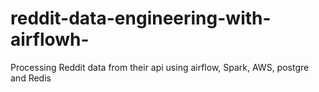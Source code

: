 # reddit-data-engineering-with-airflowh-
Processing Reddit data from their api using airflow, Spark, AWS, postgre and Redis
